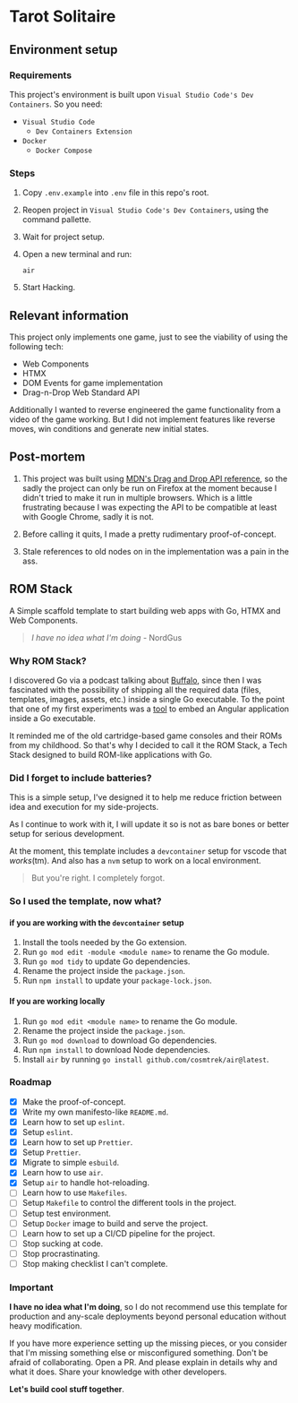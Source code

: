 # Tarot Solitaire

## Environment setup

### Requirements

This project's environment is built upon `Visual Studio Code's Dev Containers`. So you need:

- `Visual Studio Code`
  - `Dev Containers Extension`
- `Docker`
  - `Docker Compose`

### Steps

1. Copy `.env.example` into `.env` file in this repo's root.
2. Reopen project in `Visual Studio Code's Dev Containers`, using the command pallette.
3. Wait for project setup.
4. Open a new terminal and run:

    ```shell
    air
    ```

5. Start Hacking.

## Relevant information

This project only implements one game, just to see the viability of using the following tech:

- Web Components
- HTMX
- DOM Events for game implementation
- Drag-n-Drop Web Standard API

Additionally I wanted to reverse engineered the game functionality from a video of the game working.
But I did not implement features like reverse moves, win conditions and generate new initial states.

## Post-mortem

1. This project was built using [MDN's Drag and Drop API reference](https://developer.mozilla.org/en-US/docs/Web/API/HTML_Drag_and_Drop_API),
so the sadly the project can only be run on Firefox at the moment because I didn't tried to make it
run in multiple browsers. Which is a little frustrating because I was expecting the API to be compatible
at least with Google Chrome, sadly it is not.

2. Before calling it quits, I made a pretty rudimentary proof-of-concept.

3. Stale references to old nodes on in the implementation was a pain in the ass.

## ROM Stack

A Simple scaffold template to start building web apps with Go, HTMX and Web Components.

> _I have no idea what I'm doing_ - NordGus

### Why ROM Stack?

I discovered Go via a podcast talking about [Buffalo](https://gobuffalo.io), since then I was
fascinated with the possibility of shipping all the required data (files, templates, images,
assets, etc.) inside a single Go executable. To the point that one of my first experiments was a
[tool](https://github.com/NordGus/anguler) to embed an Angular application inside a Go executable.

It reminded me of the old cartridge-based game consoles and their ROMs from my childhood. So that's
why I decided to call it the ROM Stack, a Tech Stack designed to build ROM-like applications with Go.

### Did I forget to include batteries?

This is a simple setup, I've designed it to help me reduce friction between
idea and execution for my side-projects.

As I continue to work with it, I will update it so is not as bare bones or better
setup for serious development.

At the moment, this template includes a `devcontainer` setup for vscode that _works_(tm).
And also has a `nvm` setup to work on a local environment.

> But you're right. I completely forgot.

### So I used the template, now what?

#### if you are working with the `devcontainer` setup

1. Install the tools needed by the Go extension.
2. Run `go mod edit -module <module name>` to rename the Go module.
3. Run `go mod tidy` to update Go dependencies.
4. Rename the project inside the `package.json`.
5. Run `npm install` to update your `package-lock.json`.

#### If you are working locally

1. Run `go mod edit <module name>` to rename the Go module.
2. Rename the project inside the `package.json`.
3. Run `go mod download` to download Go dependencies.
4. Run `npm install` to download Node dependencies.
5. Install `air` by running `go install github.com/cosmtrek/air@latest`.

### Roadmap

- [x] Make the proof-of-concept.
- [x] Write my own manifesto-like `README.md`.
- [x] Learn how to set up `eslint`.
- [x] Setup `eslint`.
- [x] Learn how to set up `Prettier`.
- [x] Setup `Prettier`.
- [x] Migrate to simple `esbuild`.
- [x] Learn how to use `air`.
- [x] Setup `air` to handle hot-reloading.
- [ ] Learn how to use `Makefiles`.
- [ ] Setup `Makefile` to control the different tools in the project.
- [ ] Setup test environment.
- [ ] Setup `Docker` image to build and serve the project.
- [ ] Learn how to set up a CI/CD pipeline for the project.
- [ ] Stop sucking at code.
- [ ] Stop procrastinating.
- [ ] Stop making checklist I can't complete.

### Important

**I have no idea what I'm doing**, so I do not recommend use this template for
production and any-scale deployments beyond personal education without heavy
modification.

If you have more experience setting up the missing pieces, or you consider
that I'm missing something else or misconfigured something. Don't be afraid
of collaborating. Open a PR. And please explain in details why and what it does.
Share your knowledge with other developers.

**Let's build cool stuff together**.
